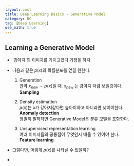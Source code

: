 ```yaml
---
layout: post
title: Deep Learning Basics - Generative Model
category: BC
tag: [Deep Learning] 
use_math: true
---
```


## Learning a Generative Model

- '강아지'의 이미지를 가지고있다 가정을 하자.  
- 다음과 같은 $p(x)$의 확률분포를 얻길 원한다.  
  1. Generation  
    만약 $x_{new} \sim p(x)$일 때, $x_{new}$ 는 강아지 처럼 보일것이다.  
    **Sampling**

  2. Density estimation  
    $p(x)$는 $x$가 강아지같다면 높아야하고 아니라면 낮아야한다.  
    **Anomaly detection**  
    엄밀히 말하자면 Generative Model은 분류 모델을 포함한다.   
  3. Unsupervised representation learning  
    여러 이미지들의 공통점이 무엇인지 배울 수 있어야 한다.  
    **Feature learning**  

- 그렇다면, 어떻게 $p(x)$를 나타낼 수 있을까?  
- 